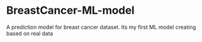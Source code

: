 # BreastCancer-ML-model
A prediction model for breast cancer dataset. Its my first ML model creating based on real data

